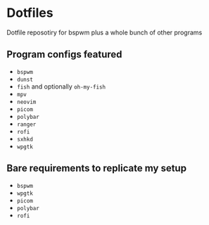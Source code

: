 # Dotfiles

Dotfile reposotiry for bspwm plus a whole bunch of other programs

## Program configs featured
- `bspwm`
- `dunst`
- `fish` and optionally `oh-my-fish`
- `mpv`
- `neovim`
- `picom`
- `polybar`
- `ranger`
- `rofi`
- `sxhkd`
- `wpgtk`

## Bare requirements to replicate my setup
- `bspwm`
- `wpgtk`
- `picom`
- `polybar`
- `rofi`

